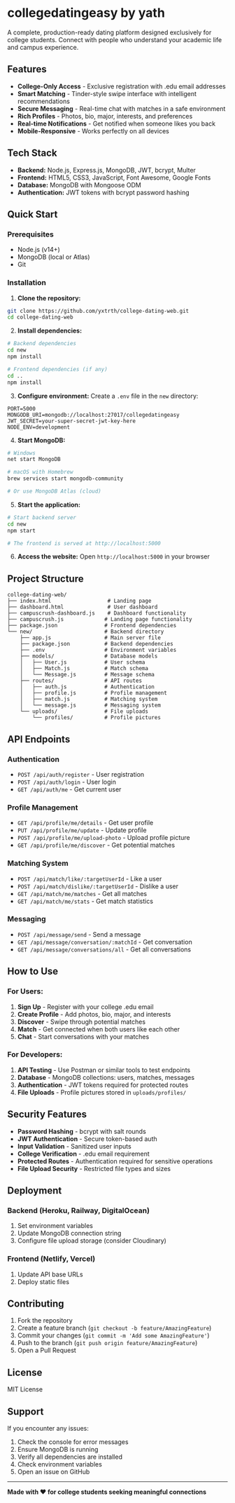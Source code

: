 # collegedatingeasy by yath

A complete, production-ready dating platform designed exclusively for college students. Connect with people who understand your academic life and campus experience.

## Features

- **College-Only Access** - Exclusive registration with .edu email addresses
- **Smart Matching** - Tinder-style swipe interface with intelligent recommendations
- **Secure Messaging** - Real-time chat with matches in a safe environment
- **Rich Profiles** - Photos, bio, major, interests, and preferences
- **Real-time Notifications** - Get notified when someone likes you back
- **Mobile-Responsive** - Works perfectly on all devices

## Tech Stack

- **Backend:** Node.js, Express.js, MongoDB, JWT, bcrypt, Multer
- **Frontend:** HTML5, CSS3, JavaScript, Font Awesome, Google Fonts
- **Database:** MongoDB with Mongoose ODM
- **Authentication:** JWT tokens with bcrypt password hashing

## Quick Start

### Prerequisites
- Node.js (v14+)
- MongoDB (local or Atlas)
- Git

### Installation

1. **Clone the repository:**
```bash
git clone https://github.com/yxtrth/college-dating-web.git
cd college-dating-web
```

2. **Install dependencies:**
```bash
# Backend dependencies
cd new
npm install

# Frontend dependencies (if any)
cd ..
npm install
```

3. **Configure environment:**
Create a `.env` file in the `new` directory:
```env
PORT=5000
MONGODB_URI=mongodb://localhost:27017/collegedatingeasy
JWT_SECRET=your-super-secret-jwt-key-here
NODE_ENV=development
```

4. **Start MongoDB:**
```bash
# Windows
net start MongoDB

# macOS with Homebrew
brew services start mongodb-community

# Or use MongoDB Atlas (cloud)
```

5. **Start the application:**
```bash
# Start backend server
cd new
npm start

# The frontend is served at http://localhost:5000
```

6. **Access the website:**
Open `http://localhost:5000` in your browser

## Project Structure

```
college-dating-web/
├── index.html                  # Landing page
├── dashboard.html              # User dashboard
├── campuscrush-dashboard.js    # Dashboard functionality
├── campuscrush.js             # Landing page functionality
├── package.json               # Frontend dependencies
└── new/                       # Backend directory
    ├── app.js                 # Main server file
    ├── package.json           # Backend dependencies
    ├── .env                   # Environment variables
    ├── models/                # Database models
    │   ├── User.js            # User schema
    │   ├── Match.js           # Match schema
    │   └── Message.js         # Message schema
    ├── routes/                # API routes
    │   ├── auth.js            # Authentication
    │   ├── profile.js         # Profile management
    │   ├── match.js           # Matching system
    │   └── message.js         # Messaging system
    └── uploads/               # File uploads
        └── profiles/          # Profile pictures
```

## API Endpoints

### Authentication
- `POST /api/auth/register` - User registration
- `POST /api/auth/login` - User login
- `GET /api/auth/me` - Get current user

### Profile Management
- `GET /api/profile/me/details` - Get user profile
- `PUT /api/profile/me/update` - Update profile
- `POST /api/profile/me/upload-photo` - Upload profile picture
- `GET /api/profile/me/discover` - Get potential matches

### Matching System
- `POST /api/match/like/:targetUserId` - Like a user
- `POST /api/match/dislike/:targetUserId` - Dislike a user
- `GET /api/match/me/matches` - Get all matches
- `GET /api/match/me/stats` - Get match statistics

### Messaging
- `POST /api/message/send` - Send a message
- `GET /api/message/conversation/:matchId` - Get conversation
- `GET /api/message/conversations/all` - Get all conversations

## How to Use

### For Users:
1. **Sign Up** - Register with your college .edu email
2. **Create Profile** - Add photos, bio, major, and interests
3. **Discover** - Swipe through potential matches
4. **Match** - Get connected when both users like each other
5. **Chat** - Start conversations with your matches

### For Developers:
1. **API Testing** - Use Postman or similar tools to test endpoints
2. **Database** - MongoDB collections: users, matches, messages
3. **Authentication** - JWT tokens required for protected routes
4. **File Uploads** - Profile pictures stored in `uploads/profiles/`

## Security Features

- **Password Hashing** - bcrypt with salt rounds
- **JWT Authentication** - Secure token-based auth
- **Input Validation** - Sanitized user inputs
- **College Verification** - .edu email requirement
- **Protected Routes** - Authentication required for sensitive operations
- **File Upload Security** - Restricted file types and sizes

## Deployment

### Backend (Heroku, Railway, DigitalOcean)
1. Set environment variables
2. Update MongoDB connection string
3. Configure file upload storage (consider Cloudinary)

### Frontend (Netlify, Vercel)
1. Update API base URLs
2. Deploy static files

## Contributing

1. Fork the repository
2. Create a feature branch (`git checkout -b feature/AmazingFeature`)
3. Commit your changes (`git commit -m 'Add some AmazingFeature'`)
4. Push to the branch (`git push origin feature/AmazingFeature`)
5. Open a Pull Request

## License

MIT License

## Support

If you encounter any issues:
1. Check the console for error messages
2. Ensure MongoDB is running
3. Verify all dependencies are installed
4. Check environment variables
5. Open an issue on GitHub

---

**Made with ❤️ for college students seeking meaningful connections** 

